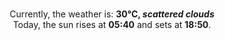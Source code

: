 <p  align="center"><br/>Currently, the weather is: <b> 30°C, <i>scattered clouds</i></b></br>Today, the sun rises at <b>05:40</b> and sets at <b>18:50</b>.</p>